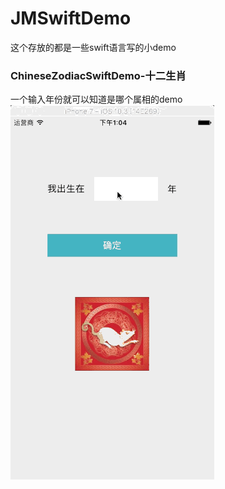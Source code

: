 # JMSwiftDemo

这个存放的都是一些swift语言写的小demo


### ChineseZodiacSwiftDemo-十二生肖
一个输入年份就可以知道是哪个属相的demo
![Image text](https://github.com/Galaxyfanfan/JMSwiftDemo/blob/master/ChineseZodiacSwiftDemo/十二生肖.gif)
